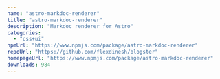 ```yaml
---
name: "astro-markdoc-renderer"
title: "astro-markdoc-renderer"
description: "Markdoc renderer for Astro"
categories:
  - "css+ui"
npmUrl: "https://www.npmjs.com/package/astro-markdoc-renderer"
repoUrl: "https://github.com/flexdinesh/blogster"
homepageUrl: "https://www.npmjs.com/package/astro-markdoc-renderer"
downloads: 984
---
```

